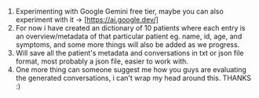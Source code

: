1. Experimenting with Google Gemini free tier, maybe you can also experiment with it -> [https://ai.google.dev/] 
2. For now i have created an dictionary of 10 patients where each entry is an overview/metadata of that particular patient eg. name, id, age, and symptoms, and some more things will also be added as we progress.
3. Will save all the patient's metadata and conversations in txt or json file format, most probably a json file, easier to work with.
4. One more thing can someone suggest me how you guys are evaluating the generated conversations, i can't wrap my head around this. THANKS :)
